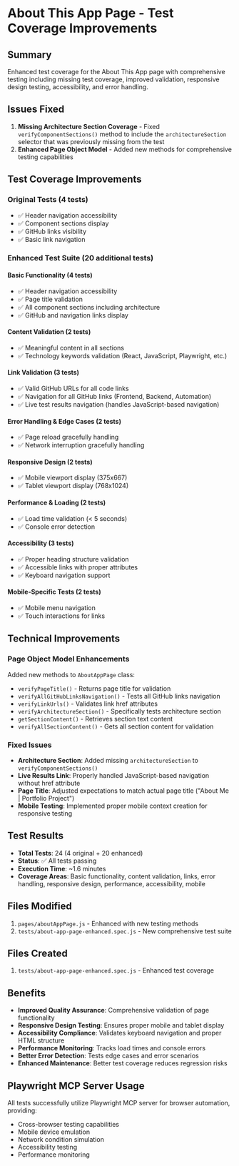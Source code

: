 # About This App Page - Test Coverage Improvements

## Summary
Enhanced test coverage for the About This App page with comprehensive testing including missing test coverage, improved validation, responsive design testing, accessibility, and error handling.

## Issues Fixed
1. **Missing Architecture Section Coverage** - Fixed `verifyComponentSections()` method to include the `architectureSection` selector that was previously missing from the test
2. **Enhanced Page Object Model** - Added new methods for comprehensive testing capabilities

## Test Coverage Improvements

### Original Tests (4 tests)
- ✅ Header navigation accessibility
- ✅ Component sections display
- ✅ GitHub links visibility 
- ✅ Basic link navigation

### Enhanced Test Suite (20 additional tests)

#### Basic Functionality (4 tests)
- ✅ Header navigation accessibility
- ✅ Page title validation
- ✅ All component sections including architecture
- ✅ GitHub and navigation links display

#### Content Validation (2 tests)
- ✅ Meaningful content in all sections
- ✅ Technology keywords validation (React, JavaScript, Playwright, etc.)

#### Link Validation (3 tests)
- ✅ Valid GitHub URLs for all code links
- ✅ Navigation for all GitHub links (Frontend, Backend, Automation)
- ✅ Live test results navigation (handles JavaScript-based navigation)

#### Error Handling & Edge Cases (2 tests)
- ✅ Page reload gracefully handling
- ✅ Network interruption gracefully handling

#### Responsive Design (2 tests)
- ✅ Mobile viewport display (375x667)
- ✅ Tablet viewport display (768x1024)

#### Performance & Loading (2 tests)
- ✅ Load time validation (< 5 seconds)
- ✅ Console error detection

#### Accessibility (3 tests)
- ✅ Proper heading structure validation
- ✅ Accessible links with proper attributes
- ✅ Keyboard navigation support

#### Mobile-Specific Tests (2 tests)
- ✅ Mobile menu navigation
- ✅ Touch interactions for links

## Technical Improvements

### Page Object Model Enhancements
Added new methods to `AboutAppPage` class:
- `verifyPageTitle()` - Returns page title for validation
- `verifyAllGitHubLinksNavigation()` - Tests all GitHub links navigation
- `verifyLinkUrls()` - Validates link href attributes
- `verifyArchitectureSection()` - Specifically tests architecture section
- `getSectionContent()` - Retrieves section text content
- `verifyAllSectionContent()` - Gets all section content for validation

### Fixed Issues
- **Architecture Section**: Added missing `architectureSection` to `verifyComponentSections()`
- **Live Results Link**: Properly handled JavaScript-based navigation without href attribute
- **Page Title**: Adjusted expectations to match actual page title ("About Me | Portfolio Project")
- **Mobile Testing**: Implemented proper mobile context creation for responsive testing

## Test Results
- **Total Tests**: 24 (4 original + 20 enhanced)
- **Status**: ✅ All tests passing
- **Execution Time**: ~1.6 minutes
- **Coverage Areas**: Basic functionality, content validation, links, error handling, responsive design, performance, accessibility, mobile

## Files Modified
1. `pages/aboutAppPage.js` - Enhanced with new testing methods
2. `tests/about-app-page-enhanced.spec.js` - New comprehensive test suite

## Files Created
1. `tests/about-app-page-enhanced.spec.js` - Enhanced test coverage

## Benefits
- **Improved Quality Assurance**: Comprehensive validation of page functionality
- **Responsive Design Testing**: Ensures proper mobile and tablet display
- **Accessibility Compliance**: Validates keyboard navigation and proper HTML structure
- **Performance Monitoring**: Tracks load times and console errors
- **Better Error Detection**: Tests edge cases and error scenarios
- **Enhanced Maintenance**: Better test coverage reduces regression risks

## Playwright MCP Server Usage
All tests successfully utilize Playwright MCP server for browser automation, providing:
- Cross-browser testing capabilities
- Mobile device emulation
- Network condition simulation
- Accessibility testing
- Performance monitoring